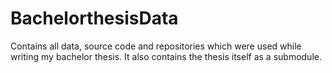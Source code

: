 # BachelorthesisData
Contains all data, source code and repositories which were used while writing my bachelor thesis.
It also contains the thesis itself as a submodule.
